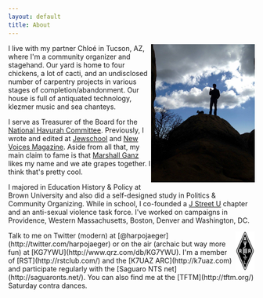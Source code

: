 ```yaml
---
layout: default
title: About
---
```

<div style="float:right;width:42%;"><img alt="Me on a hill with a radio and a dog (not my dog)." src="/assets/media/jekyll/images/about/2016-08-23_profileradio.jpg" /></div>
I live with my partner Chloé in Tucson, AZ, where I'm a community organizer and stagehand.  Our yard is home to four chickens, a lot of cacti, and an undisclosed number of carpentry projects in various stages of completion/abandonment.  Our house is full of antiquated technology, klezmer music and sea chanteys.

I serve as Treasurer of the Board for the [National Havurah Committee](http://havurah.org).  Previously, I wrote and edited at [Jewschool](http://jewschool.com) and [New Voices Magazine](http:///newvoicesmag.org).  Aside from all that, my main claim to fame is that [Marshall Ganz](http://marshallganz.com/) likes my name and we ate grapes together.  I think that's pretty cool.

I majored in Education History & Policy at Brown University and also did a self-designed study in Politics & Community Organizing.  While in school, I co-founded a [J Street U](http://jstreetu.org) chapter and an anti-sexual violence task force.  I've worked on campaigns in Providence, Western Massachusetts, Boston, Denver and Washington, DC.

<div style="float:right;width:40px;"><img alt="American Radio Relay League logo" src="/assets/media/jekyll/images/about/arrl_logo.gif" /></div>
Talk to me on Twitter (modern) at [@harpojaeger](http://twitter.com/harpojaeger) or on the air (archaic but way more fun) at [KG7YWU](http://www.qrz.com/db/KG7YWU).  I'm a member of [RST](http://rstclub.com/) and the [K7UAZ ARC](http://k7uaz.com) and participate regularly with the [Saguaro NTS net](http://saguaronts.net/).  You can also find me at the [TFTM](http://tftm.org/) Saturday contra dances.

